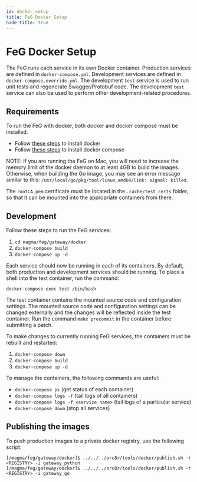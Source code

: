 ```yaml
---
id: docker_setup
title: FeG Docker Setup
hide_title: true
---
```

# FeG Docker Setup

The FeG runs each service in its own Docker container.
Production services are defined in `docker-compose.yml`.
Development services are defined in `docker-compose.override.yml`.
The development `test` service is used to run unit tests and regenerate Swagger/Protobuf code.
The development `test` service can also be used to perform other development-related procedures.

## Requirements

To run the FeG with docker, both docker and docker compose must be installed.

- Follow [these steps](https://docs.docker.com/install/) to install docker
- Follow [these steps](https://docs.docker.com/compose/install/) to install docker compose

NOTE: If you are running the FeG on Mac, you will need to increase the memory
limit of the docker daemon to at least 4GB to build the images. Otherwise,
when building the Go image, you may see an error message similar to this:
`/usr/local/go/pkg/tool/linux_amd64/link: signal: killed`.

The `rootCA.pem` certificate must be located in the `.cache/test_certs` folder,
so that it can be mounted into the appropriate containers from there.

## Development

Follow these steps to run the FeG services:

1. `cd magma/feg/gateway/docker`
2. `docker-compose build`
3. `docker-compose up -d`

Each service should now be running in each of its containers.
By default, both production and development services should be running.
To place a shell into the test container, run the command:

`docker-compose exec test /bin/bash`

The test container contains the mounted source code and configuration settings.
The mounted source code and configuration settings can be changed externally
and the changes will be reflected inside the test container.
Run the command `make precommit` in the container before submitting a patch.

To make changes to currently running FeG services, the containers must be rebuilt and restarted:

1. `docker-compose down`
2. `docker-compose build`
3. `docker-compose up -d`

To manage the containers, the following commands are useful:

- `docker-compose ps` (get status of each container)
- `docker-compose logs -f` (tail logs of all containers)
- `docker-compose logs -f <service name>` (tail logs of a particular service)
- `docker-compose down` (stop all services)

## Publishing the images

To push production images to a private docker registry, use the following script:

```text
[/magma/feg/gateway/docker]$ ../../../orc8r/tools/docker/publish.sh -r <REGISTRY> -i gateway_python
[/magma/feg/gateway/docker]$ ../../../orc8r/tools/docker/publish.sh -r <REGISTRY> -i gateway_go
```
